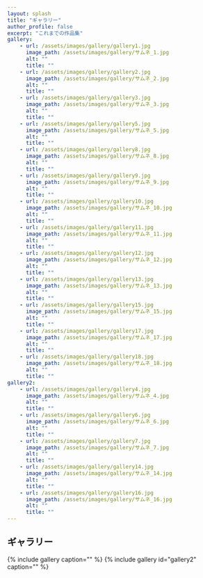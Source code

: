```yaml
---
layout: splash
title: "ギャラリー"
author_profile: false
excerpt: "これまでの作品集"
gallery:
    - url: /assets/images/gallery/gallery1.jpg
      image_path: /assets/images/gallery/サムネ_1.jpg
      alt: ""
      title: ""
    - url: /assets/images/gallery/gallery2.jpg
      image_path: /assets/images/gallery/サムネ_2.jpg
      alt: ""
      title: ""
    - url: /assets/images/gallery/gallery3.jpg
      image_path: /assets/images/gallery/サムネ_3.jpg
      alt: ""
      title: ""
    - url: /assets/images/gallery/gallery5.jpg
      image_path: /assets/images/gallery/サムネ_5.jpg
      alt: ""
      title: ""
    - url: /assets/images/gallery/gallery8.jpg
      image_path: /assets/images/gallery/サムネ_8.jpg
      alt: ""
      title: ""
    - url: /assets/images/gallery/gallery9.jpg
      image_path: /assets/images/gallery/サムネ_9.jpg
      alt: ""
      title: ""
    - url: /assets/images/gallery/gallery10.jpg
      image_path: /assets/images/gallery/サムネ_10.jpg
      alt: ""
      title: ""
    - url: /assets/images/gallery/gallery11.jpg
      image_path: /assets/images/gallery/サムネ_11.jpg
      alt: ""
      title: ""
    - url: /assets/images/gallery/gallery12.jpg
      image_path: /assets/images/gallery/サムネ_12.jpg
      alt: ""
      title: ""
    - url: /assets/images/gallery/gallery13.jpg
      image_path: /assets/images/gallery/サムネ_13.jpg
      alt: ""
      title: ""
    - url: /assets/images/gallery/gallery15.jpg
      image_path: /assets/images/gallery/サムネ_15.jpg
      alt: ""
      title: ""
    - url: /assets/images/gallery/gallery17.jpg
      image_path: /assets/images/gallery/サムネ_17.jpg
      alt: ""
      title: ""
    - url: /assets/images/gallery/gallery18.jpg
      image_path: /assets/images/gallery/サムネ_18.jpg
      alt: ""
      title: ""
gallery2:
    - url: /assets/images/gallery/gallery4.jpg
      image_path: /assets/images/gallery/サムネ_4.jpg
      alt: ""
      title: ""
    - url: /assets/images/gallery/gallery6.jpg
      image_path: /assets/images/gallery/サムネ_6.jpg
      alt: ""
      title: ""
    - url: /assets/images/gallery/gallery7.jpg
      image_path: /assets/images/gallery/サムネ_7.jpg
      alt: ""
      title: ""
    - url: /assets/images/gallery/gallery14.jpg
      image_path: /assets/images/gallery/サムネ_14.jpg
      alt: ""
      title: ""
    - url: /assets/images/gallery/gallery16.jpg
      image_path: /assets/images/gallery/サムネ_16.jpg
      alt: ""
      title: ""
---
```


## ギャラリー

{% include gallery caption="" %}
{% include gallery id="gallery2" caption="" %}
<!--
## 部活動
### 体育祭

### 文化祭

### 球技大会

### 小金井公園

### 小北の日常

### ○○遠征

## 個人撮影
### 建築物

### 生き物

### 天体
{% include figure image_path="assets/images/personal/astro/P1010293.JPG" alt="オリオン座" caption="オリオン座 自宅にて撮影" %}
### 人物

### 鉄道
{% include figure image_path="assets/images/personal/railway/PC280072.JPG" alt="八王子駅に停車するHD300形機関車" caption="八王子駅に停車するHD300形機関車" %}
-->